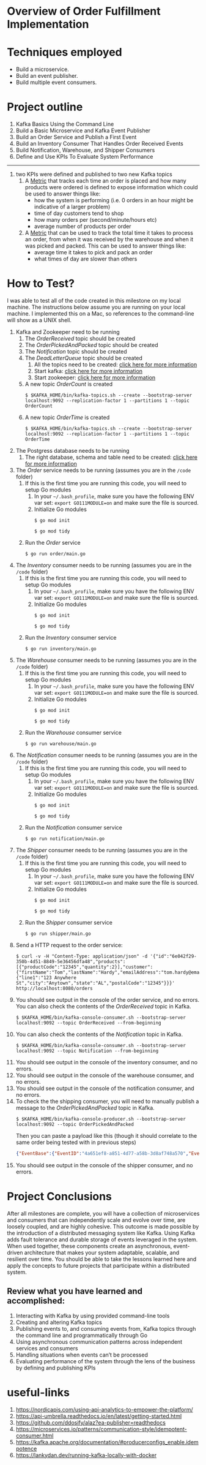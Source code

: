 # Overview of Order Fulfillment Implementation 

# Techniques employed

* Build a microservice.
* Build an event publisher.
* Build multiple event consumers.

# Project outline

1. Kafka Basics Using the Command Line
1. Build a Basic Microservice and Kafka Event Publisher
1. Build an Order Service and Publish a First Event
1. Build an Inventory Consumer That Handles Order Received Events
1. Build Notification, Warehouse, and Shipper Consumers
1. Define and Use KPIs To Evaluate System Performance

---

1. two KPIs were defined and published to two new Kafka topics
    1. A [Metric](./metrics/order_count.go) that tracks each time an order is placed and how many products were ordered is defined to expose information which could be used to answer things like:
        * how the system is performing (i.e. 0 orders in an hour might be indicative of a larger problem)
        * time of day customers tend to shop
        * how many orders per (second/minute/hours etc)
        * average number of products per order
    1. A [Metric](./metrics/order_time.go) that can be used to track the total time it takes to process an order, from when it was received by the warehouse and when it was picked and packed. This can be used to answer things like:
        * average time it takes to pick and pack an order
        * what times of day are slower than others

# How to Test?
I was able to test all of the code created in this milestone on my local machine. The instructions below assume you are running on your local machine. I implemented this on a Mac, so references to the command-line will show as a UNIX shell.

1. Kafka and Zookeeper need to be running
    1. The *OrderReceived* topic should be created
    1. The *OrderPickedAndPacked* topic should be created
    1. The *Notification* topic should be created
    1. The *DeadLetterQueue* topic should be created
        1. All the topics need to be created: [click here for more information](./scripts/create_topics.sh)
        1. Start kafka: [click here for more information](./scripts/start_kafka.sh)
        1. Start zookeeper: [click here for more information](./scripts/start_zookeeper.sh)
    1. A new topic *OrderCount* is created
        ```shell
        $ $KAFKA_HOME/bin/kafka-topics.sh --create --bootstrap-server localhost:9092 --replication-factor 1 --partitions 1 --topic OrderCount
        ```
    1. A new topic *OrderTime* is created
        ```shell
        $ $KAFKA_HOME/bin/kafka-topics.sh --create --bootstrap-server localhost:9092 --replication-factor 1 --partitions 1 --topic OrderTime
        ```
1. The Postgress database needs to be running
    1. The right database, schema and table need to be created: [click here for more information](./db/db.go)
1. The *Order* service needs to be running (assumes you are in the `/code` folder)
    1. If this is the first time you are running this code, you will need to setup Go modules
        1. In your `~/.bash_profile`, make sure you have the following ENV var set: `export GO111MODULE=on` and make sure the file is sourced.
        1. Initialize Go modules
            ```shell
            $ go mod init
            ```
            ```shell
            $ go mod tidy
            ```
    1. Run the *Order* service
        ```shell
        $ go run order/main.go
        ```
1. The *Inventory* consumer needs to be running (assumes you are in the `/code` folder)
    1. If this is the first time you are running this code, you will need to setup Go modules
        1. In your `~/.bash_profile`, make sure you have the following ENV var set: `export GO111MODULE=on` and make sure the file is sourced.
        1. Initialize Go modules
            ```shell
            $ go mod init
            ```
            ```shell
            $ go mod tidy
            ```
    1. Run the *Inventory* consumer service
        ```shell
        $ go run inventory/main.go
        ```
1. The *Warehouse* consumer needs to be running (assumes you are in the `/code` folder)
    1. If this is the first time you are running this code, you will need to setup Go modules
        1. In your `~/.bash_profile`, make sure you have the following ENV var set: `export GO111MODULE=on` and make sure the file is sourced.
        1. Initialize Go modules
            ```shell
            $ go mod init
            ```
            ```shell
            $ go mod tidy
            ```
    1. Run the *Warehouse* consumer service
        ```shell
        $ go run warehouse/main.go
        ```
1. The *Notification* consumer needs to be running (assumes you are in the `/code` folder)
    1. If this is the first time you are running this code, you will need to setup Go modules
        1. In your `~/.bash_profile`, make sure you have the following ENV var set: `export GO111MODULE=on` and make sure the file is sourced.
        1. Initialize Go modules
            ```shell
            $ go mod init
            ```
            ```shell
            $ go mod tidy
            ```
    1. Run the *Notification* consumer service
        ```shell
        $ go run notification/main.go
        ```
1. The *Shipper* consumer needs to be running (assumes you are in the `/code` folder)
    1. If this is the first time you are running this code, you will need to setup Go modules
        1. In your `~/.bash_profile`, make sure you have the following ENV var set: `export GO111MODULE=on` and make sure the file is sourced.
        1. Initialize Go modules
            ```shell
            $ go mod init
            ```
            ```shell
            $ go mod tidy
            ```
    1. Run the *Shipper* consumer service
        ```shell
        $ go run shipper/main.go
        ```
1. Send a HTTP request to the order service:
    ```shell
    $ curl -v -H "Content-Type: application/json" -d '{"id":"6e042f29-350b-4d51-8849-5e36456dfa48","products":[{"productCode":"12345","quantity":2}],"customer":{"firstName":"Tom","lastName":"Hardy","emailAddress":"tom.hardy@email.com","shippingAddress":{"line1":"123 Anywhere St","city":"Anytown","state":"AL","postalCode":"12345"}}}' http://localhost:8080/orders
    ```
1. You should see output in the console of the order service, and no errors. You can also check the contents of the *OrderReceived* topic in Kafka.
    ```shell
    $ $KAFKA_HOME/bin/kafka-console-consumer.sh --bootstrap-server localhost:9092 --topic OrderReceived --from-beginning
    ```
1. You can also check the contents of the *Notification* topic in Kafka.
    ```shell
    $ $KAFKA_HOME/bin/kafka-console-consumer.sh --bootstrap-server localhost:9092 --topic Notification --from-beginning
    ```
1. You should see output in the console of the inventory consumer, and no errors.
1. You should see output in the console of the warehouse consumer, and no errors.
1. You should see output in the console of the notification consumer, and no errors.
1. To check the the shipping consumer, you will need to manually publish a message to the *OrderPickedAndPacked* topic in Kafka.
    ```shell
    $ $KAFKA_HOME/bin/kafka-console-producer.sh --bootstrap-server localhost:9092 --topic OrderPickedAndPacked
    ```
    Then you can paste a payload like this (though it should correlate to the same order being tested with in previous steps)
    ```json
    {"EventBase":{"EventID":"4a651ef8-a851-4d77-a58b-3d8af748a570","EventTimestamp":"2020-08-16T16:03:05.258542-04:00"},"EventBody":{"id":"c6b37316-b4da-4b25-94c8-14c08bad95e6","products":[{"productCode":"12345","quantity":2}],"customer":{"firstName":"Tom","lastName":"Hardy","emailAddress":"tom.hardy@email.com","shippingAddress":{"line1":"123 Anywhere St","city":"Anytown","state":"AL","postalCode":"12345"}}}}
    ```
1. You should see output in the console of the shipper consumer, and no errors.

# Project Conclusions

After all milestones are complete, you will have a collection of microservices and consumers that can independently scale and evolve over time, are loosely coupled, and are highly cohesive. This outcome is made possible by the introduction of a distributed messaging system like Kafka. Using Kafka adds fault tolerance and durable storage of events leveraged in the system. When used together, these components create an asynchronous, event-driven architecture that makes your system adaptable, scalable, and resilient over time. You should be able to take the lessons learned here and apply the concepts to future projects that participate within a distributed system.

## Review what you have learned and accomplished:

1. Interacting with Kafka by using provided command-line tools
1. Creating and altering Kafka topics
1. Publishing events to, and consuming events from, Kafka topics through the command line and programmatically through Go
1. Using asynchronous communication patterns across independent services and consumers
1. Handling situations when events can’t be processed
1. Evaluating performance of the system through the lens of the business by defining and publishing KPIs 

# useful-links
1. https://nordicapis.com/using-api-analytics-to-empower-the-platform/
2. https://api-umbrella.readthedocs.io/en/latest/getting-started.html
3. https://github.com/ddosify/alaz?ea-publisher=readthedocs
4. https://microservices.io/patterns/communication-style/idempotent-consumer.html
5. https://kafka.apache.org/documentation/#producerconfigs_enable.idempotence
6. https://lankydan.dev/running-kafka-locally-with-docker
